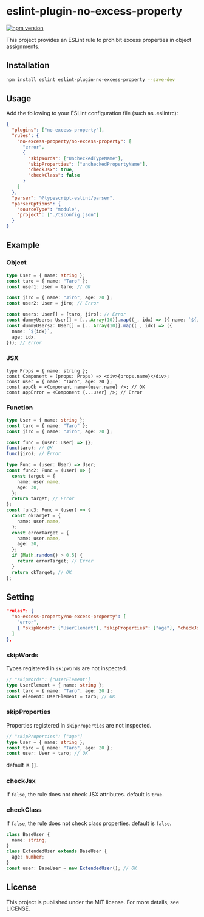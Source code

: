 # eslint-plugin-no-excess-property

[![npm version](https://badge.fury.io/js/eslint-plugin-no-excess-property.svg)](https://badge.fury.io/js/eslint-plugin-no-excess-property)

This project provides an ESLint rule to prohibit excess properties in object assignments.

## Installation

```sh
npm install eslint eslint-plugin-no-excess-property --save-dev
```

## Usage

Add the following to your ESLint configuration file (such as .eslintrc):

```json
{
  "plugins": ["no-excess-property"],
  "rules": {
    "no-excess-property/no-excess-property": [
      "error",
      {
        "skipWords": ["UncheckedTypeName"],
        "skipProperties": ["uncheckedPropertyName"],
        "checkJsx": true,
        "checkClass": false
      }
    ]
  },
  "parser": "@typescript-eslint/parser",
  "parserOptions": {
    "sourceType": "module",
    "project": ["./tsconfig.json"]
  }
}
```

## Example

### Object

```typescript
type User = { name: string };
const taro = { name: "Taro" };
const user1: User = taro; // OK

const jiro = { name: "Jiro", age: 20 };
const user2: User = jiro; // Error

const users: User[] = [taro, jiro]; // Error
const dummyUsers: User[] = [...Array(10)].map((_, idx) => ({ name: `${idx}` })); // OK
const dummyUsers2: User[] = [...Array(10)].map((_, idx) => ({
  name: `${idx}`,
  age: idx,
})); // Error
```

### JSX

```tsx
type Props = { name: string };
const Component = (props: Props) => <div>{props.name}</div>;
const user = { name: "Taro", age: 20 };
const appOk = <Component name={user.name} />; // OK
const appError = <Component {...user} />; // Error
```

### Function

```ts
type User = { name: string };
const taro = { name: "Taro" };
const jiro = { name: "Jiro", age: 20 };

const func = (user: User) => {};
func(taro); // OK
func(jiro); // Error

type Func = (user: User) => User;
const func2: Func = (user) => {
  const target = {
    name: user.name,
    age: 30,
  };
  return target; // Error
};
const func3: Func = (user) => {
  const okTarget = {
    name: user.name,
  };
  const errorTarget = {
    name: user.name,
    age: 30,
  };
  if (Math.random() > 0.5) {
    return errorTarget; // Error
  }
  return okTarget; // OK
};
```

## Setting

```json
"rules": {
  "no-excess-property/no-excess-property": [
    "error",
    { "skipWords": ["UserElement"], "skipProperties": ["age"], "checkJsx": true, "checkClass": false }
  ]
},
```

### skipWords

Types registered in `skipWords` are not inspected.

```ts
// "skipWords": ["UserElement"]
type UserElement = { name: string };
const taro = { name: "Taro", age: 20 };
const element: UserElement = taro; // OK
```

### skipProperties

Properties registered in `skipProperties` are not inspected.

```ts
// "skipProperties": ["age"]
type User = { name: string };
const taro = { name: "Taro", age: 20 };
const user: User = taro; // OK
```

default is `[]`.

### checkJsx

If `false`, the rule does not check JSX attributes. default is `true`.

### checkClass

If `false`, the rule does not check class properties. default is `false`.

```ts
class BaseUser {
  name: string;
}
class ExtendedUser extends BaseUser {
  age: number;
}
const user: BaseUser = new ExtendedUser(); // OK
```

## License

This project is published under the MIT license. For more details, see LICENSE.
